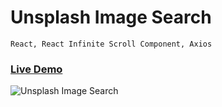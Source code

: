 # Unsplash Image Search

```
React, React Infinite Scroll Component, Axios
```

### <a href="https://react-unsplash-image-search.vercel.app/">Live Demo</a>

<img alt="Unsplash Image Search" src="https://raw.githubusercontent.com/oguzhanuyanik-sr/unsplash-image-search/master/screenshot.png" />
